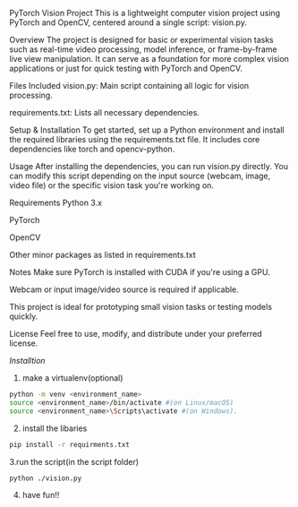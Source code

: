 PyTorch Vision Project
This is a lightweight computer vision project using PyTorch and OpenCV, centered around a single script: vision.py.

Overview
The project is designed for basic or experimental vision tasks such as real-time video processing, model inference, or frame-by-frame live view manipulation. It can serve as a foundation for more complex vision applications or just for quick testing with PyTorch and OpenCV.

Files Included
vision.py: Main script containing all logic for vision processing.

requirements.txt: Lists all necessary dependencies.

Setup & Installation
To get started, set up a Python environment and install the required libraries using the requirements.txt file. It includes core dependencies like torch and opencv-python.

Usage
After installing the dependencies, you can run vision.py directly. You can modify this script depending on the input source (webcam, image, video file) or the specific vision task you're working on.

Requirements
Python 3.x

PyTorch

OpenCV

Other minor packages as listed in requirements.txt

Notes
Make sure PyTorch is installed with CUDA if you're using a GPU.

Webcam or input image/video source is required if applicable.

This project is ideal for prototyping small vision tasks or testing models quickly.

License
Feel free to use, modify, and distribute under your preferred license.

*Installtion*
1. make a virtualenv(optional)

```bash
python -m venv <environment_name>
source <environment_name>/bin/activate #(on Linux/macOS)
source <environment_name>\Scripts\activate #(on Windows).
```

2. install the libaries

```bash
pip install -r requirments.txt
```

3.run the script(in the script folder)

```bash
python ./vision.py
```
4. have fun!!
